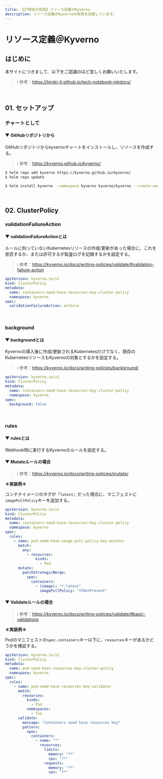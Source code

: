 ```yaml
---
title: 【IT技術の知見】リソース定義＠Kyverno
description: リソース定義＠Kyvernoの知見を記録しています。
---
```


# リソース定義＠Kyverno

## はじめに

本サイトにつきまして、以下をご認識のほど宜しくお願いいたします。



> ℹ️ 参考：https://hiroki-it.github.io/tech-notebook-mkdocs/

<br>

## 01. セットアップ

### チャートとして

#### ▼ GitHubリポジトリから

GitHubリポジトリからkyvernoチャートをインストールし、リソースを作成する。



> ℹ️ 参考：https://kyverno.github.io/kyverno/

```bash
$ helm repo add kyverno https://kyverno.github.io/kyverno/
$ helm repo update

$ helm install kyverno --namespace kyverno kyverno/kyverno --create-namespace
```

<br>

## 02. ClusterPolicy

### validationFailureAction

#### ▼ validationFailureActionとは

ルールに則っていないKubernetesリソースの作成/更新があった場合に、これを拒否するか、または許可するが監査ログを記録するかを設定する。



> ℹ️ 参考：https://kyverno.io/docs/writing-policies/validate/#validation-failure-action

```yaml
apiVersion: kyverno.io/v1
kind: ClusterPolicy
metadata:
  name: containers-need-have-resources-key-cluster-policy
  namespace: kyverno
spec:
  validationFailureAction: enforce
```

<br>


### background

#### ▼ backgroundとは

Kyvernoの導入後に作成/更新されるKubernetesだけでなく、既存のKubernetesリソースもKyvernoの対象とするかを設定する。



> ℹ️ 参考：https://kyverno.io/docs/writing-policies/background/

```yaml
apiVersion: kyverno.io/v1
kind: ClusterPolicy
metadata:
  name: containers-need-have-resources-key-cluster-policy
  namespace: kyverno
spec:
  background: false
```

<br>

### rules

#### ▼ rulesとは

Webhook時に実行するKyvernoのルールを設定する。



#### ▼ Mutateルールの場合

> ℹ️ 参考：https://kyverno.io/docs/writing-policies/mutate/

**＊実装例＊**

コンテナイメージのタグが『```latest```』だった場合に、マニフェストに```imagePullPolicy```キーを追加する。



```yaml
apiVersion: kyverno.io/v1
kind: ClusterPolicy
metadata:
  name: containers-need-have-resources-key-cluster-policy
  namespace: kyverno
spec:
  rules:
    - name: pod-need-have-image-pull-policy-key-mutator
      match:
        any:
          - resources:
              kinds:
                - Pod
      mutate:
        patchStrategicMerge:
          spec:
            containers:
              - (image): "*:latest"
                imagePullPolicy: "IfNotPresent"
```

#### ▼ Validateルールの場合

> ℹ️ 参考：https://kyverno.io/docs/writing-policies/validate/#basic-validations

**＊実装例＊**

Podのマニフェストの```spec.containers```キー以下に、```resources```キーがあるかどうかを検証する。



```yaml
apiVersion: kyverno.io/v1
kind: ClusterPolicy
metadata:
  name: pod-need-have-resources-key-cluster-policy
  namespace: kyverno
spec:
  rules:
    - name: pod-need-have-resources-key-validator
      match:
        resources:
          kinds:
            - Pod
          namespaces:
            - foo
      validate:
        message: "Containers need have resources key"
        pattern:
          spec:
            containers:
              - name: "*"
                resources:
                  limits:
                    memory: "?*"
                    cpu: "?*"
                  requests:
                    memory: "?*"
                    cpu: "?*"
```

<br>
